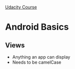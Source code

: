 [Udacity Course](https://classroom.udacity.com/courses/ud834-gwg)

# Android Basics

## Views 
- Anything an app can display
- Needs to be camelCase
